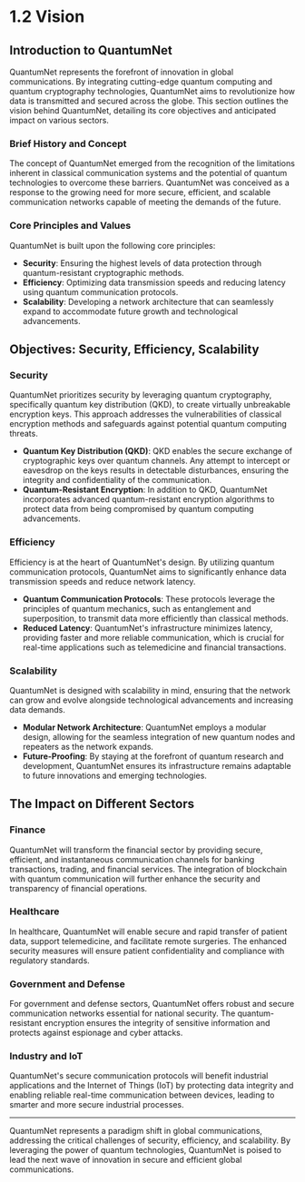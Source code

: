 
# 1.2 Vision

## Introduction to QuantumNet

QuantumNet represents the forefront of innovation in global communications. By integrating cutting-edge quantum computing and quantum cryptography technologies, QuantumNet aims to revolutionize how data is transmitted and secured across the globe. This section outlines the vision behind QuantumNet, detailing its core objectives and anticipated impact on various sectors.

### Brief History and Concept
The concept of QuantumNet emerged from the recognition of the limitations inherent in classical communication systems and the potential of quantum technologies to overcome these barriers. QuantumNet was conceived as a response to the growing need for more secure, efficient, and scalable communication networks capable of meeting the demands of the future.

### Core Principles and Values
QuantumNet is built upon the following core principles:
- **Security**: Ensuring the highest levels of data protection through quantum-resistant cryptographic methods.
- **Efficiency**: Optimizing data transmission speeds and reducing latency using quantum communication protocols.
- **Scalability**: Developing a network architecture that can seamlessly expand to accommodate future growth and technological advancements.

## Objectives: Security, Efficiency, Scalability

### Security
QuantumNet prioritizes security by leveraging quantum cryptography, specifically quantum key distribution (QKD), to create virtually unbreakable encryption keys. This approach addresses the vulnerabilities of classical encryption methods and safeguards against potential quantum computing threats.

- **Quantum Key Distribution (QKD)**: QKD enables the secure exchange of cryptographic keys over quantum channels. Any attempt to intercept or eavesdrop on the keys results in detectable disturbances, ensuring the integrity and confidentiality of the communication.
- **Quantum-Resistant Encryption**: In addition to QKD, QuantumNet incorporates advanced quantum-resistant encryption algorithms to protect data from being compromised by quantum computing advancements.

### Efficiency
Efficiency is at the heart of QuantumNet's design. By utilizing quantum communication protocols, QuantumNet aims to significantly enhance data transmission speeds and reduce network latency.

- **Quantum Communication Protocols**: These protocols leverage the principles of quantum mechanics, such as entanglement and superposition, to transmit data more efficiently than classical methods.
- **Reduced Latency**: QuantumNet's infrastructure minimizes latency, providing faster and more reliable communication, which is crucial for real-time applications such as telemedicine and financial transactions.

### Scalability
QuantumNet is designed with scalability in mind, ensuring that the network can grow and evolve alongside technological advancements and increasing data demands.

- **Modular Network Architecture**: QuantumNet employs a modular design, allowing for the seamless integration of new quantum nodes and repeaters as the network expands.
- **Future-Proofing**: By staying at the forefront of quantum research and development, QuantumNet ensures its infrastructure remains adaptable to future innovations and emerging technologies.

## The Impact on Different Sectors

### Finance
QuantumNet will transform the financial sector by providing secure, efficient, and instantaneous communication channels for banking transactions, trading, and financial services. The integration of blockchain with quantum communication will further enhance the security and transparency of financial operations.

### Healthcare
In healthcare, QuantumNet will enable secure and rapid transfer of patient data, support telemedicine, and facilitate remote surgeries. The enhanced security measures will ensure patient confidentiality and compliance with regulatory standards.

### Government and Defense
For government and defense sectors, QuantumNet offers robust and secure communication networks essential for national security. The quantum-resistant encryption ensures the integrity of sensitive information and protects against espionage and cyber attacks.

### Industry and IoT
QuantumNet's secure communication protocols will benefit industrial applications and the Internet of Things (IoT) by protecting data integrity and enabling reliable real-time communication between devices, leading to smarter and more secure industrial processes.

---

QuantumNet represents a paradigm shift in global communications, addressing the critical challenges of security, efficiency, and scalability. By leveraging the power of quantum technologies, QuantumNet is poised to lead the next wave of innovation in secure and efficient global communications.
